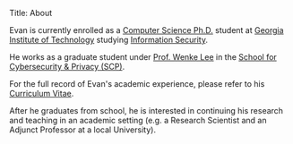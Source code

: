 Title: About

Evan is currently enrolled as a [Computer Science Ph.D.](http://www.cc.gatech.edu/phd-computer-science) student at [Georgia Institute of Technology](http://www.gatech.edu/) studying [Information Security](http://www.scs.gatech.edu/content/information-security).

He works as a graduate student under [Prof. Wenke Lee](http://wenke.gtisc.gatech.edu/) in the [School for Cybersecurity & Privacy (SCP)](https://scp.cc.gatech.edu/).

For the full record of Evan's academic experience, please refer to his [Curriculum Vitae](../Downing_CV.pdf).

After he graduates from school, he is interested in continuing his research and teaching in an academic setting (e.g. a Research Scientist and an Adjunct Professor at a local University).
